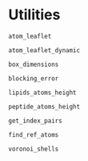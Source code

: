# Utilities

```@docs
atom_leaflet
```

```@docs
atom_leaflet_dynamic
```

```@docs
box_dimensions
```

```@docs
blocking_error
```

```@docs
lipids_atoms_height
```

```@docs
peptide_atoms_height
```

```@docs
get_index_pairs
```

```@docs
find_ref_atoms
```

```@docs
voronoi_shells
```

